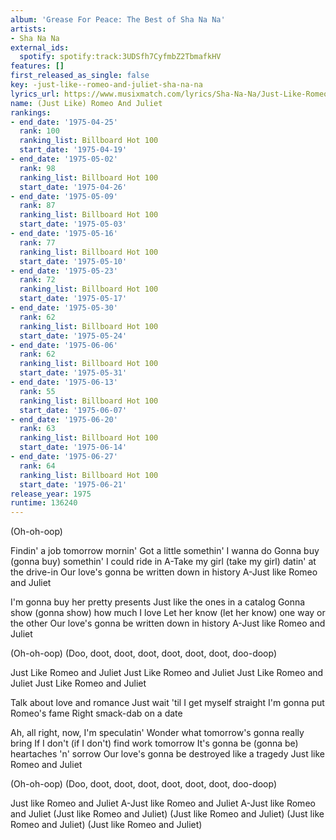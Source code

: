 ```yaml
---
album: 'Grease For Peace: The Best of Sha Na Na'
artists:
- Sha Na Na
external_ids:
  spotify: spotify:track:3UDSfh7CyfmbZ2TbmafkHV
features: []
first_released_as_single: false
key: -just-like--romeo-and-juliet-sha-na-na
lyrics_url: https://www.musixmatch.com/lyrics/Sha-Na-Na/Just-Like-Romeo-and-Juliet
name: (Just Like) Romeo And Juliet
rankings:
- end_date: '1975-04-25'
  rank: 100
  ranking_list: Billboard Hot 100
  start_date: '1975-04-19'
- end_date: '1975-05-02'
  rank: 98
  ranking_list: Billboard Hot 100
  start_date: '1975-04-26'
- end_date: '1975-05-09'
  rank: 87
  ranking_list: Billboard Hot 100
  start_date: '1975-05-03'
- end_date: '1975-05-16'
  rank: 77
  ranking_list: Billboard Hot 100
  start_date: '1975-05-10'
- end_date: '1975-05-23'
  rank: 72
  ranking_list: Billboard Hot 100
  start_date: '1975-05-17'
- end_date: '1975-05-30'
  rank: 62
  ranking_list: Billboard Hot 100
  start_date: '1975-05-24'
- end_date: '1975-06-06'
  rank: 62
  ranking_list: Billboard Hot 100
  start_date: '1975-05-31'
- end_date: '1975-06-13'
  rank: 55
  ranking_list: Billboard Hot 100
  start_date: '1975-06-07'
- end_date: '1975-06-20'
  rank: 63
  ranking_list: Billboard Hot 100
  start_date: '1975-06-14'
- end_date: '1975-06-27'
  rank: 64
  ranking_list: Billboard Hot 100
  start_date: '1975-06-21'
release_year: 1975
runtime: 136240
---
```

(Oh-oh-oop)

Findin' a job tomorrow mornin'
Got a little somethin' I wanna do
Gonna buy (gonna buy) somethin' I could ride in
A-Take my girl (take my girl) datin' at the drive-in
Our love's gonna be written down in history
A-Just like Romeo and Juliet

I'm gonna buy her pretty presents
Just like the ones in a catalog
Gonna show (gonna show) how much I love
Let her know (let her know) one way or the other
Our love's gonna be written down in history
A-Just like Romeo and Juliet

(Oh-oh-oop)
(Doo, doot, doot, doot, doot, doot, doot, doo-doop)

Just Like Romeo and Juliet
Just Like Romeo and Juliet
Just Like Romeo and Juliet
Just Like Romeo and Juliet

Talk about love and romance
Just wait 'til I get myself straight
I'm gonna put Romeo's fame
Right smack-dab on a date

Ah, all right, now, I'm speculatin'
Wonder what tomorrow's gonna really bring
If I don't (if I don't) find work tomorrow
It's gonna be (gonna be) heartaches 'n' sorrow
Our love's gonna be destroyed like a tragedy
Just like Romeo and Juliet

(Oh-oh-oop)
(Doo, doot, doot, doot, doot, doot, doot, doo-doop)

Just like Romeo and Juliet
A-Just like Romeo and Juliet
A-Just like Romeo and Juliet
(Just like Romeo and Juliet)
(Just like Romeo and Juliet)
(Just like Romeo and Juliet)
(Just like Romeo and Juliet)
